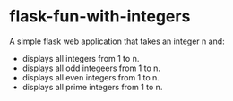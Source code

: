 # flask-fun-with-integers
A simple flask web application that takes an integer n and:
  - displays all integers from 1 to n.
  - displays all odd integeers from 1 to n.
  - displays all even integers from 1 to n.
  - displays all prime integers from 1 to n.
